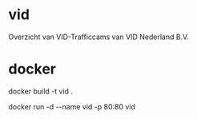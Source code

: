 # vid
Overzicht van VID-Trafficcams van VID Nederland B.V.

# docker
docker build -t vid .

docker run -d --name vid -p 80:80 vid
